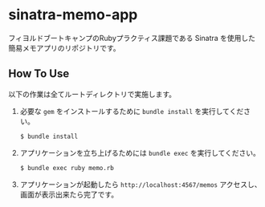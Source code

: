 # sinatra-memo-app

フィヨルドブートキャンプのRubyプラクティス課題である Sinatra を使用した簡易メモアプリのリポジトリです。

## How To Use  

以下の作業は全てルートディレクトリで実施します。

1. 必要な `gem` をインストールするために `bundle install` を実行してください。  
    ```sh
    $ bundle install
    ```

2. アプリケーションを立ち上げるためには `bundle exec` を実行してください。

    ```sh
    $ bundle exec ruby memo.rb
    ```

3. アプリケーションが起動したら `http://localhost:4567/memos` アクセスし、画面が表示出来たら完了です。
